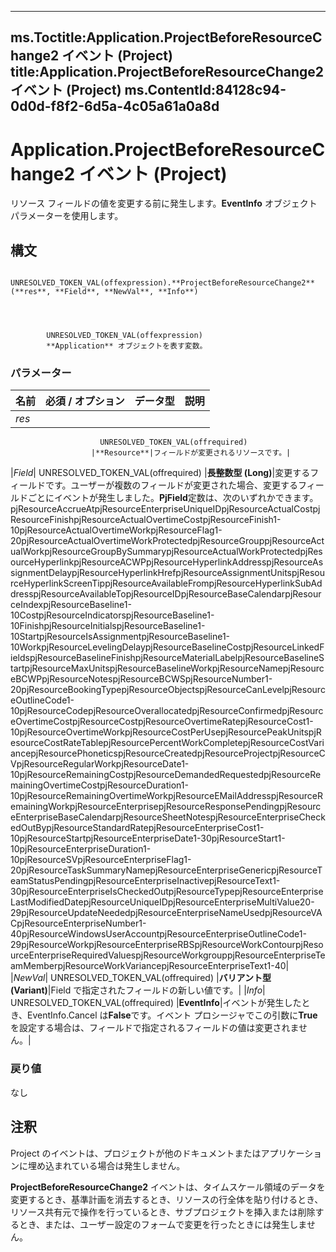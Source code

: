 

---
ms.Toctitle:Application.ProjectBeforeResourceChange2 イベント (Project)
title:Application.ProjectBeforeResourceChange2 イベント (Project)
ms.ContentId:84128c94-0d0d-f8f2-6d5a-4c05a61a0a8d
---
# Application.ProjectBeforeResourceChange2 イベント (Project)




リソース フィールドの値を変更する前に発生します。**EventInfo** オブジェクト パラメーターを使用します。

## 構文

            UNRESOLVED_TOKEN_VAL(offexpression).**ProjectBeforeResourceChange2**(**res**, **Field**, **NewVal**, **Info**)




            UNRESOLVED_TOKEN_VAL(offexpression)
            **Application** オブジェクトを表す変数。

### パラメーター

|**名前**|**必須 / オプション**|**データ型**|**説明**|
|---|---|---|---|
|*res*|
                        UNRESOLVED_TOKEN_VAL(offrequired)
                      |**Resource**|フィールドが変更されるリソースです。|
|*Field*|
                        UNRESOLVED_TOKEN_VAL(offrequired)
                      |**長整数型 (Long)**|変更するフィールドです。ユーザーが複数のフィールドが変更された場合、変更するフィールドごとにイベントが発生しました。**PjField**定数は、次のいずれかできます。pjResourceAccrueAtpjResourceEnterpriseUniqueIDpjResourceActualCostpjResourceFinishpjResourceActualOvertimeCostpjResourceFinish1-10pjResourceActualOvertimeWorkpjResourceFlag1-20pjResourceActualOvertimeWorkProtectedpjResourceGrouppjResourceActualWorkpjResourceGroupBySummarypjResourceActualWorkProtectedpjResourceHyperlinkpjResourceACWPpjResourceHyperlinkAddresspjResourceAssignmentDelaypjResourceHyperlinkHrefpjResourceAssignmentUnitspjResourceHyperlinkScreenTippjResourceAvailableFrompjResourceHyperlinkSubAddresspjResourceAvailableTopjResourceIDpjResourceBaseCalendarpjResourceIndexpjResourceBaseline1-10CostpjResourceIndicatorspjResourceBaseline1-10FinishpjResourceInitialspjResourceBaseline1-10StartpjResourceIsAssignmentpjResourceBaseline1-10WorkpjResourceLevelingDelaypjResourceBaselineCostpjResourceLinkedFieldspjResourceBaselineFinishpjResourceMaterialLabelpjResourceBaselineStartpjResourceMaxUnitspjResourceBaselineWorkpjResourceNamepjResourceBCWPpjResourceNotespjResourceBCWSpjResourceNumber1-20pjResourceBookingTypepjResourceObjectspjResourceCanLevelpjResourceOutlineCode1-10pjResourceCodepjResourceOverallocatedpjResourceConfirmedpjResourceOvertimeCostpjResourceCostpjResourceOvertimeRatepjResourceCost1-10pjResourceOvertimeWorkpjResourceCostPerUsepjResourcePeakUnitspjResourceCostRateTablepjResourcePercentWorkCompletepjResourceCostVariancepjResourcePhoneticspjResourceCreatedpjResourceProjectpjResourceCVpjResourceRegularWorkpjResourceDate1-10pjResourceRemainingCostpjResourceDemandedRequestedpjResourceRemainingOvertimeCostpjResourceDuration1-10pjResourceRemainingOvertimeWorkpjResourceEMailAddresspjResourceRemainingWorkpjResourceEnterprisepjResourceResponsePendingpjResourceEnterpriseBaseCalendarpjResourceSheetNotespjResourceEnterpriseCheckedOutBypjResourceStandardRatepjResourceEnterpriseCost1-10pjResourceStartpjResourceEnterpriseDate1-30pjResourceStart1-10pjResourceEnterpriseDuration1-10pjResourceSVpjResourceEnterpriseFlag1-20pjResourceTaskSummaryNamepjResourceEnterpriseGenericpjResourceTeamStatusPendingpjResourceEnterpriseInactivepjResourceText1-30pjResourceEnterpriseIsCheckedOutpjResourceTypepjResourceEnterpriseLastModifiedDatepjResourceUniqueIDpjResourceEnterpriseMultiValue20-29pjResourceUpdateNeededpjResourceEnterpriseNameUsedpjResourceVACpjResourceEnterpriseNumber1-40pjResourceWindowsUserAccountpjResourceEnterpriseOutlineCode1-29pjResourceWorkpjResourceEnterpriseRBSpjResourceWorkContourpjResourceEnterpriseRequiredValuespjResourceWorkgrouppjResourceEnterpriseTeamMemberpjResourceWorkVariancepjResourceEnterpriseText1-40|
|*NewVal*|
                        UNRESOLVED_TOKEN_VAL(offrequired)
                      |**バリアント型 (Variant)**|Field で指定されたフィールドの新しい値です。|
|*Info*|
                        UNRESOLVED_TOKEN_VAL(offrequired)
                      |**EventInfo**|イベントが発生したとき、EventInfo.Cancel は**False**です。イベント プロシージャでこの引数に**True**を設定する場合は、フィールドで指定されるフィールドの値は変更されません。|



### 戻り値
なし





## 注釈
Project のイベントは、プロジェクトが他のドキュメントまたはアプリケーションに埋め込まれている場合は発生しません。



**ProjectBeforeResourceChange2** イベントは、タイムスケール領域のデータを変更するとき、基準計画を消去するとき、リソースの行全体を貼り付けるとき、リソース共有元で操作を行っているとき、サブプロジェクトを挿入または削除するとき、または、ユーザー設定のフォームで変更を行ったときには発生しません。




